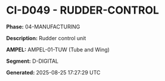 # CI-D049 - RUDDER-CONTROL

**Phase:** 04-MANUFACTURING

**Description:** Rudder control unit

**AMPEL:** AMPEL-01-TUW (Tube and Wing)

**Segment:** D-DIGITAL

**Generated:** 2025-08-25 17:27:29 UTC

